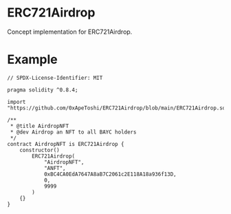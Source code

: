 # ERC721Airdrop
Concept implementation for ERC721Airdrop.

# Example

````solidity
// SPDX-License-Identifier: MIT

pragma solidity ^0.8.4;

import "https://github.com/0xApeToshi/ERC721Airdrop/blob/main/ERC721Airdrop.sol";

/**
 * @title AirdropNFT
 * @dev Airdrop an NFT to all BAYC holders
 */
contract AirdropNFT is ERC721Airdrop {
    constructor()
        ERC721Airdrop(
            "AirdropNFT",
            "ANFT",
            0xBC4CA0EdA7647A8aB7C2061c2E118A18a936f13D,
            0,
            9999
        )
    {}
}
